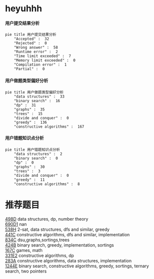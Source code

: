# heyuhhh

<!-- tabs:start -->



#### **用户提交结果分析**

```mermaid
pie title 用户提交结果分析
    "Accepted" :  32
    "Rejected" :  0
    "Wrong answer" :  58
    "Runtime error" :  2
    "Time limit exceeded" :  7
    "Memory limit exceeded" :  0
    "Compilation error" :  1
    "Partial" :  0
```

#### **用户做题类型偏好分析**

```mermaid
pie title 用户做题类型偏好分析
    "data structures" :  33
    "binary search" :  16
    "dp" :  31
    "graphs" :  35
    "trees" :  15
    "divide and conquer" :  0
    "greedy" :  136
    "constructive algorithms" :  167
```
#### **用户错题知识点分析**

```mermaid
pie title 用户错题知识点分析
    "data structures" :  2
    "binary search" :  0
    "dp" :  0
    "graphs" :  30
    "trees" :  3
    "divide and conquer" :  0
    "greedy" :  11
    "constructive algorithms" :  8
```



<!-- tabs:end -->
# 推荐题目
[498D](https://codeforces.com/contest/498/problem/D)		data structures,
                        dp,
                        number theory		  
[690D1](https://codeforces.com/contest/690D/problem/1)		nan		  
[538H](https://codeforces.com/contest/538/problem/H)		2-sat,
                        data structures,
                        dfs and similar,
                        greedy		  
[441C](https://codeforces.com/contest/441/problem/C)		constructive algorithms,
                        dfs and similar,
                        implementation		  
[834C](https://codeforces.com/contest/834/problem/C)		dsu,graphs,sortings,trees		  
[424B](https://codeforces.com/contest/424/problem/B)		binary search,
                        greedy,
                        implementation,
                        sortings		  
[167C](https://codeforces.com/contest/167/problem/C)		games,
                        math		  
[331E2](https://codeforces.com/contest/331E/problem/2)		constructive algorithms,
                        dp		  
[283A](https://codeforces.com/contest/283/problem/A)		constructive algorithms,
                        data structures,
                        implementation		  
[1244E](https://codeforces.com/contest/1244/problem/E)		binary search,
                        constructive algorithms,
                        greedy,
                        sortings,
                        ternary search,
                        two pointers		  
